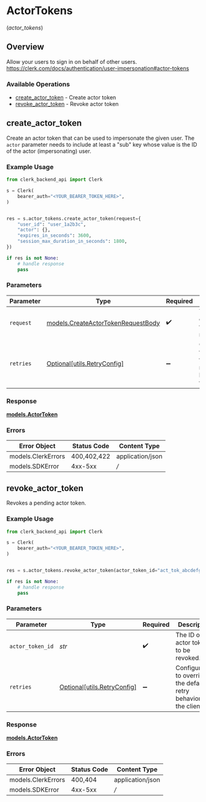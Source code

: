 # ActorTokens
(*actor_tokens*)

## Overview

Allow your users to sign in on behalf of other users.
<https://clerk.com/docs/authentication/user-impersonation#actor-tokens>

### Available Operations

* [create_actor_token](#create_actor_token) - Create actor token
* [revoke_actor_token](#revoke_actor_token) - Revoke actor token

## create_actor_token

Create an actor token that can be used to impersonate the given user.
The `actor` parameter needs to include at least a "sub" key whose value is the ID of the actor (impersonating) user.

### Example Usage

```python
from clerk_backend_api import Clerk

s = Clerk(
    bearer_auth="<YOUR_BEARER_TOKEN_HERE>",
)


res = s.actor_tokens.create_actor_token(request={
    "user_id": "user_1a2b3c",
    "actor": {},
    "expires_in_seconds": 3600,
    "session_max_duration_in_seconds": 1800,
})

if res is not None:
    # handle response
    pass

```

### Parameters

| Parameter                                                                         | Type                                                                              | Required                                                                          | Description                                                                       |
| --------------------------------------------------------------------------------- | --------------------------------------------------------------------------------- | --------------------------------------------------------------------------------- | --------------------------------------------------------------------------------- |
| `request`                                                                         | [models.CreateActorTokenRequestBody](../../models/createactortokenrequestbody.md) | :heavy_check_mark:                                                                | The request object to use for the request.                                        |
| `retries`                                                                         | [Optional[utils.RetryConfig]](../../models/utils/retryconfig.md)                  | :heavy_minus_sign:                                                                | Configuration to override the default retry behavior of the client.               |

### Response

**[models.ActorToken](../../models/actortoken.md)**

### Errors

| Error Object       | Status Code        | Content Type       |
| ------------------ | ------------------ | ------------------ |
| models.ClerkErrors | 400,402,422        | application/json   |
| models.SDKError    | 4xx-5xx            | */*                |


## revoke_actor_token

Revokes a pending actor token.

### Example Usage

```python
from clerk_backend_api import Clerk

s = Clerk(
    bearer_auth="<YOUR_BEARER_TOKEN_HERE>",
)


res = s.actor_tokens.revoke_actor_token(actor_token_id="act_tok_abcdefghijk")

if res is not None:
    # handle response
    pass

```

### Parameters

| Parameter                                                           | Type                                                                | Required                                                            | Description                                                         | Example                                                             |
| ------------------------------------------------------------------- | ------------------------------------------------------------------- | ------------------------------------------------------------------- | ------------------------------------------------------------------- | ------------------------------------------------------------------- |
| `actor_token_id`                                                    | *str*                                                               | :heavy_check_mark:                                                  | The ID of the actor token to be revoked.                            | act_tok_abcdefghijk                                                 |
| `retries`                                                           | [Optional[utils.RetryConfig]](../../models/utils/retryconfig.md)    | :heavy_minus_sign:                                                  | Configuration to override the default retry behavior of the client. |                                                                     |

### Response

**[models.ActorToken](../../models/actortoken.md)**

### Errors

| Error Object       | Status Code        | Content Type       |
| ------------------ | ------------------ | ------------------ |
| models.ClerkErrors | 400,404            | application/json   |
| models.SDKError    | 4xx-5xx            | */*                |
